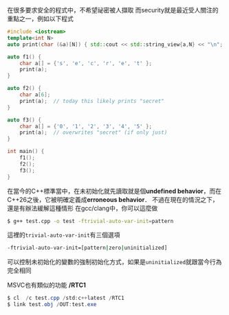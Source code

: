 在很多要求安全的程式中，不希望祕密被人擷取
而security就是最近受人關注的重點之一，例如以下程式
``` cpp
#include <iostream>
template<int N>
auto print(char (&a)[N]) { std::cout << std::string_view{a,N} << "\n"; }

auto f1() {
    char a[] = {'s', 'e', 'c', 'r', 'e', 't' };
    print(a);
}

auto f2() {
    char a[6];
    print(a);  // today this likely prints "secret"
}

auto f3() {
    char a[] = {'0', '1', '2', '3', '4', '5' };
    print(a);  // overwrites "secret" (if only just)
}

int main() {
    f1();
    f2();
    f3();
}
```
在當今的C++標準當中，在未初始化就先讀取就是個**undefined behavior**，而在C++26之後，它被明確定義成**erroneous behavior**．
不過在現在的情況之下，還是有辦法緩解這種情形
在gcc/clang中，你可以這麼做
``` bash
$ g++ test.cpp -o test -ftrivial-auto-var-init=pattern
```
這裡的`trivial-auto-var-init`有三個選項
``` bash
-ftrivial-auto-var-init=[pattern|zero|uninitialized]
```
可以控制未初始化的變數的強制初始化方式，如果是`uninitialized`就跟當今行為完全相同

MSVC也有類似的功能 **/RTC1**
``` powershell
$ cl  /c test.cpp /std:c++latest /RTC1
$ link test.obj /OUT:test.exe
```
